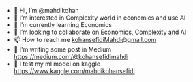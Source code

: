 - 👋 Hi, I’m @mahdikohan
- 👀 I’m interested in Complexity world in economics and use AI
- 🌱 I’m currently learning Economics
- 💞️ I’m looking to collaborate on Economics, Complexity and AI
- 📫 How to reach me kohansefidiMahdi@gmail.com
- 📃 I'm writing some post in Medium https://medium.com/@kohansefidimahdi
- 🧠 I test my ml model on kaggle https://www.kaggle.com/mahdikohansefidi

<!---
mahdikohan/mahdikohan is a ✨ special ✨ repository because its `README.md` (this file) appears on your GitHub profile.
You can click the Preview link to take a look at your changes.
--->
